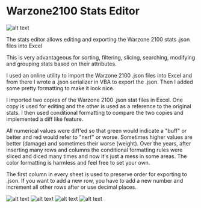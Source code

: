 # Warzone2100 Stats Editor

![alt text](https://github.com/jbreija/Warzone2100EB/blob/master/stats%20editor/stats%20editor.png)

The stats editor allows editing and exporting the Warzone 2100 stats .json files into Excel

This is very advantageous for sorting, filtering, slicing, searching, modifying and grouping stats based on their attributes. 


I used an online utility to import the Warzone 2100 .json files into Excel and from there I wrote a .json serializer in VBA to export the .json. Then I added some pretty formatting to make it look nice.

I imported two copies of the Warzone 2100 .json stat files in Excel. 
One copy is used for editing and the other is used as a reference to the original stats. I then used conditional formatting to compare the two copies and implemented a diff like feature. 

All numerical values were diff'ed so that green would indicate a "buff" or better and red would refer to "nerf" or worse. Sometimes higher values are better (damage) and sometimes their worse (weight).
Over the years, after inserting many rows and columns the conditional formatting rules were sliced and diced many times and now it's just a mess in some areas. The color formatting is harmless and feel free to set your own.

The first column in every sheet is used to preserve order for exporting to .json. If you want to add a new row, you have to add a new number and increment all other rows after or use decimal places.


![alt text](https://github.com/jbreija/Warzone2100EB/blob/master/stats%20editor/stats%20editor%204.png)
![alt text](https://github.com/jbreija/Warzone2100EB/blob/master/stats%20editor/stats%20editor2.png)
![alt text](https://github.com/jbreija/Warzone2100EB/blob/master/stats%20editor/stats%20editor3.png)
![alt text](https://github.com/jbreija/Warzone2100EB/blob/master/stats%20editor/stats%20editor%205.png)
